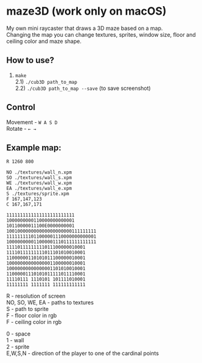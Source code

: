 # maze3D (work only on macOS)
My own mini raycaster that draws a 3D maze based on a map.  
Сhanging the map you can change textures, sprites, window size, floor and ceiling color and maze shape.  
## How to use?
1) `make`   
2.1) `./cub3D path_to_map`  
2.2) `./cub3D path_to_map --save` (to save screenshot)   

## Control
Movement - `W A S D`  
Rotate - `← →`

## Example map:
```
R 1260 800

NO ./textures/wall_n.xpm
SO ./textures/wall_s.xpm
WE ./textures/wall_w.xpm
EA ./textures/wall_e.xpm
S ./textures/sprite.xpm
F 167,147,123
C 167,167,171

1111111111111111111111111
1000000000110000000000001
10110000011100E0000000001
100100000000000000000000111111111
111111111011000001110000000000001
100000000011000001110111111111111
11110111111111011100000010001
11110111111111011101010010001
11000000110101011100000010001
10000000000000001100000010001
10000000000000001101010010001
11000001110101011111011110001
11110111 1110101 101111010001
11111111 1111111 111111111111
```
R - resolution of screen  
NO, SO, WE, EA - paths to textures  
S - path to sprite  
F - floor color in rgb  
F - ceiling color in rgb  

0 - space  
1 - wall  
2 - sprite  
E,W,S,N - direction of the player to one of the cardinal points  

